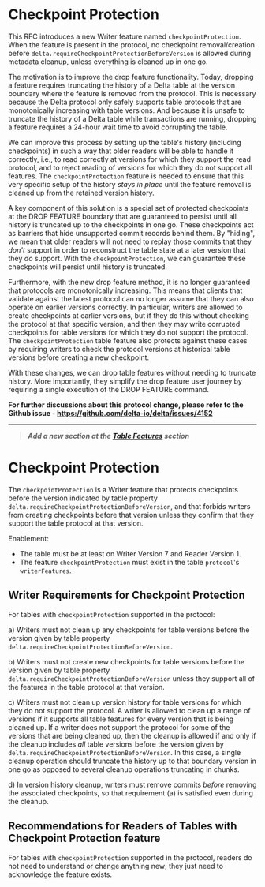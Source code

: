 # Checkpoint Protection

This RFC introduces a new Writer feature named `checkpointProtection`. When the feature is present in the protocol, no checkpoint removal/creation before `delta.requireCheckpointProtectionBeforeVersion` is allowed during metadata cleanup, unless everything is cleaned up in one go.

The motivation is to improve the drop feature functionality. Today, dropping a feature requires truncating the history of a Delta table at the version boundary where the feature is removed from the protocol. This is necessary because the Delta protocol only safely supports table protocols that are monotonically increasing with table versions. And because it is unsafe to truncate the history of a Delta table while transactions are running, dropping a feature requires a 24-hour wait time to avoid corrupting the table.

We can improve this process by setting up the table's history (including checkpoints) in such a way that older readers will be able to handle it correctly, i.e., to read correctly at versions for which they support the read protocol, and to reject reading of versions for which they do not support all features. The `checkpointProtection` feature is needed to ensure that this very specific setup of the history _stays in place_ until the feature removal is cleaned up from the retained version history.

A key component of this solution is a special set of protected checkpoints at the DROP FEATURE boundary that are guaranteed to persist until all history is truncated up to the checkpoints in one go. These checkpoints act as barriers that hide unsupported commit
records behind them. By "hiding", we mean that older readers will not need to replay those commits that they _don't_ support in order to reconstruct the table state at a later version that they _do_ support. With the `checkpointProtection`, we can guarantee these checkpoints will persist until history is truncated.

Furthermore, with the new drop feature method, it is no longer guaranteed that protocols are monotonically increasing. This means that clients that validate against the latest protocol can no longer assume that they can also operate on earlier versions correctly. In particular, writers are allowed to create checkpoints at earlier versions, but if they do this without checking the protocol at that specific version, and then they may write corrupted checkpoints for table versions for which they do not support the protocol. The `checkpointProtection` table feature also protects against these cases by requiring writers to check the protocol versions at historical table versions before creating a new checkpoint.

With these changes, we can drop table features without needing to truncate history. More importantly, they simplify the drop feature user journey by requiring a single execution of the DROP FEATURE command.

**For further discussions about this protocol change, please refer to the Github issue - https://github.com/delta-io/delta/issues/4152**

--------

> ***Add a new section at the [Table Features](https://github.com/delta-io/delta/blob/master/PROTOCOL.md#table-features) section***
# Checkpoint Protection

The `checkpointProtection` is a Writer feature that protects checkpoints before the version indicated by table property `delta.requireCheckpointProtectionBeforeVersion`, and that forbids writers from creating checkpoints before that version unless they confirm that they support the table protocol at that version.

Enablement:
- The table must be at least on Writer Version 7 and Reader Version 1.
- The feature `checkpointProtection` must exist in the table `protocol`'s `writerFeatures`.

## Writer Requirements for Checkpoint Protection

For tables with `checkpointProtection` supported in the protocol:

a) Writers must not clean up any checkpoints for table versions before the version given by table property `delta.requireCheckpointProtectionBeforeVersion`.

b) Writers must not create new checkpoints for table versions before the version given by table property `delta.requireCheckpointProtectionBeforeVersion` unless they support all of the features in the table protocol at that version.

c) Writers must not clean up version history for table versions for which they do not support the protocol. A writer is allowed to clean up a range of versions if it supports all table features for every version that is being cleaned up. If a writer does not support the protocol for some of the versions that are being cleaned up, then the cleanup is allowed if and only if the cleanup includes _all_ table versions before the version given by  `delta.requireCheckpointProtectionBeforeVersion`. In this case, a single cleanup operation should truncate the history up to that boundary version in one go as opposed to several cleanup operations truncating in chunks.

d) In version history cleanup, writers must remove commits _before_ removing the associated checkpoints, so that requirement (a) is satisfied even during the cleanup.

## Recommendations for Readers of Tables with Checkpoint Protection feature

For tables with `checkpointProtection` supported in the protocol, readers do not need to understand or change anything new; they just need to acknowledge the feature exists.